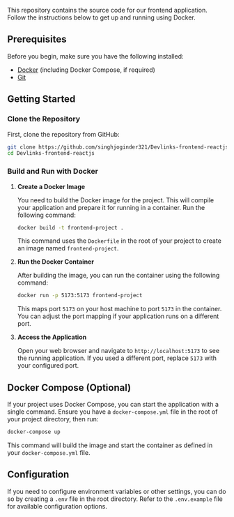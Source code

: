 This repository contains the source code for our frontend application. Follow the instructions below to get up and running using Docker.

## Prerequisites

Before you begin, make sure you have the following installed:

- [Docker](https://www.docker.com/products/docker-desktop) (including Docker Compose, if required)
- [Git](https://git-scm.com/)

## Getting Started

### Clone the Repository

First, clone the repository from GitHub:

```bash
git clone https://github.com/singhjoginder321/Devlinks-frontend-reactjs.git
cd Devlinks-frontend-reactjs
```

### Build and Run with Docker

1. **Create a Docker Image**

   You need to build the Docker image for the project. This will compile your application and prepare it for running in a container. Run the following command:

   ```bash
   docker build -t frontend-project .
   ```

   This command uses the `Dockerfile` in the root of your project to create an image named `frontend-project`.

2. **Run the Docker Container**

   After building the image, you can run the container using the following command:

   ```bash
   docker run -p 5173:5173 frontend-project
   ```

   This maps port `5173` on your host machine to port `5173` in the container. You can adjust the port mapping if your application runs on a different port.

3. **Access the Application**

   Open your web browser and navigate to `http://localhost:5173` to see the running application. If you used a different port, replace `5173` with your configured port.

## Docker Compose (Optional)

If your project uses Docker Compose, you can start the application with a single command. Ensure you have a `docker-compose.yml` file in the root of your project directory, then run:

```bash
docker-compose up
```

This command will build the image and start the container as defined in your `docker-compose.yml` file.

## Configuration

If you need to configure environment variables or other settings, you can do so by creating a `.env` file in the root directory. Refer to the `.env.example` file for available configuration options.
